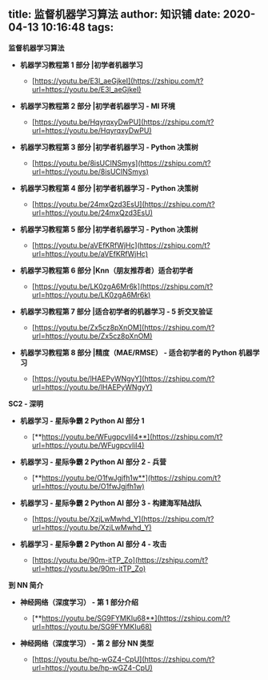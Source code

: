 title: 监督机器学习算法
author: 知识铺
date: 2020-04-13 10:16:48
tags:
---
**监督机器学习算法**

*   **机器学习教程第 1 部分 |初学者机器学习**

    *   [https://youtu.be/E3l_aeGjkeI](https://zshipu.com/t?url=https://youtu.be/E3l_aeGjkeI)

*   **机器学习教程第 2 部分 |初学者机器学习 - MI 环境**

    *   [https://youtu.be/HqyrqxyDwPU](https://zshipu.com/t?url=https://youtu.be/HqyrqxyDwPU)

*   **机器学习教程第 3 部分 |初学者机器学习 - Python 决策树**

    *   [https://youtu.be/8isUCINSmys](https://zshipu.com/t?url=https://youtu.be/8isUCINSmys)

*   **机器学习教程第 4 部分 |初学者机器学习 - Python 决策树**

    *   [https://youtu.be/24mxQzd3EsU](https://zshipu.com/t?url=https://youtu.be/24mxQzd3EsU)

*   **机器学习教程第 5 部分 |初学者机器学习 - Python 决策树**

    *   [https://youtu.be/aVEfKRfWjHc](https://zshipu.com/t?url=https://youtu.be/aVEfKRfWjHc)

*   **机器学习教程第 6 部分 |Knn（朋友推荐者）适合初学者**

    *   [https://youtu.be/LK0zgA6Mr6k](https://zshipu.com/t?url=https://youtu.be/LK0zgA6Mr6k)

*   **机器学习教程第 7 部分 |适合初学者的机器学习 - 5 折交叉验证**

    *   [https://youtu.be/Zx5cz8pXnOM](https://zshipu.com/t?url=https://youtu.be/Zx5cz8pXnOM)

*   **机器学习教程第 8 部分 |精度（MAE/RMSE） - 适合初学者的 Python 机器学习**

    *   [https://youtu.be/lHAEPyWNgyY](https://zshipu.com/t?url=https://youtu.be/lHAEPyWNgyY)

**SC2 - 深明**

*   **机器学习 - 星际争霸 2 Python AI 部分 1**

    *   [**https://youtu.be/WFugpcvIil4**](https://zshipu.com/t?url=https://youtu.be/WFugpcvIil4)

*   **机器学习 - 星际争霸 2 Python AI 部分 2 - 兵营**

    *   [**https://youtu.be/O1fwJgjfh1w**](https://zshipu.com/t?url=https://youtu.be/O1fwJgjfh1w)

*   **机器学习 - 星际争霸 2 Python AI 部分 3 - 构建海军陆战队**

    *   [https://youtu.be/XzjLwMwhd_Y](https://zshipu.com/t?url=https://youtu.be/XzjLwMwhd_Y)

*   **机器学习 - 星际争霸 2 Python AI 部分 4 - 攻击**

    *   [https://youtu.be/90m-itTP_Zo](https://zshipu.com/t?url=https://youtu.be/90m-itTP_Zo)

**到 NN 简介**

*   **神经网络（深度学习） - 第 1 部分介绍**

    *   [**https://youtu.be/SG9FYMKIu68**](https://zshipu.com/t?url=https://youtu.be/SG9FYMKIu68)

*   **神经网络（深度学习） - 第 2 部分 NN 类型**

    *   [https://youtu.be/hp-wGZ4-CpU](https://zshipu.com/t?url=https://youtu.be/hp-wGZ4-CpU)